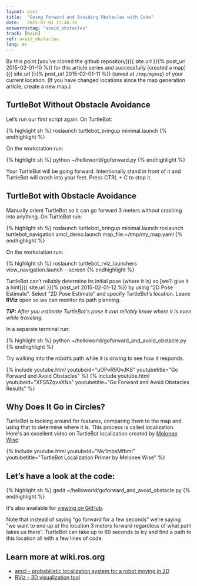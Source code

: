 ```yaml
---
layout: post
title:  "Going Forward and Avoiding Obstacles with Code"
date:   2015-02-01 13:46:15
answerrostag: "avoid_obstacles"
track: [main]
ref: avoid_obstacles
lang: en
---
```


By this point [you’ve cloned the github repository]({{ site.url }}{% post_url 2015-02-01-10 %}) for this article series and successfully [created a map]({{ site.url }}{% post_url 2015-02-01-11 %}) (saved at `/tmp/mymap`) of your current location. (If you have changed locations since the map generation article, create a new map.)

## TurtleBot Without Obstacle Avoidance

Let’s run our first script again. On TurtleBot:

{% highlight sh %}
roslaunch turtlebot_bringup minimal.launch
{% endhighlight %}

On the workstation run:

{% highlight sh %}
python ~/helloworld/goforward.py
{% endhighlight %}

Your TurtleBot will be going forward. Intentionally stand in front of it and TurtleBot will crash into your feet. Press CTRL + C to stop it.

## TurtleBot with Obstacle Avoidance

Manually orient TurtleBot so it can go forward 3 meters without crashing into anything. On TurtleBot run:

{% highlight sh %}
roslaunch turtlebot_bringup minimal.launch
roslaunch turtlebot_navigation amcl_demo.launch map_file:=/tmp/my_map.yaml
{% endhighlight %}



On the workstation run:

{% highlight sh %}
roslaunch turtlebot_rviz_launchers view_navigation.launch --screen
{% endhighlight %}

TurtleBot can’t reliably determine its initial pose (where it is) so [we’ll give it a hint]({{ site.url }}{% post_url 2015-02-01-12 %}) by using “2D Pose Estimate”. Select “2D Pose Estimate” and specify TurtleBot’s location. Leave **RViz** open so we can monitor its path planning. 

***TIP:** After you estimate TurtleBot's pose it can reliably know where it is even while traveling.*

In a separate terminal run:

{% highlight sh %}
python ~/helloworld/goforward_and_avoid_obstacle.py
{% endhighlight %}

Try walking into the robot’s path while it is driving to see how it responds.

{% include youtube.html youtubeid="uOPvR9GvJK8" youtubetitle="Go Forward and Avoid Obstacles" %}
{% include youtube.html youtubeid="XFS5ZqvsXNo" youtubetitle="Go Forward and Avoid Obstacles Results" %}

## Why Does It Go in Circles?

TurtleBot is looking around for features, comparing them to the map and using that to determine where it is. This process is called localization. Here's an excellent video on TurtleBot localization created by [Melonee Wise](http://www.meloneewise.com):

{% include youtube.html youtubeid="Mv1mbsMfbmI" youtubetitle="TurtleBot Localization Primer by Melonee Wise" %}

## Let’s have a look at the code:

{% highlight sh %}
gedit ~/helloworld/goforward_and_avoid_obstacle.py
{% endhighlight %}

It's also available for [viewing on GitHub](https://github.com/markwsilliman/turtlebot/blob/master/goforward_and_avoid_obstacle.py).

Note that instead of saying “go forward for a few seconds” we’re saying “we want to end up at the location 3 meters forward regardless of what path takes us there”. TurtleBot can take up to 60 seconds to try and find a path to this location all with a few lines of code.

## Learn more at wiki.ros.org

* [amcl - probabilistic localization system for a robot moving in 2D](http://wiki.ros.org/amcl)
* [RViz - 3D visualization tool](http://wiki.ros.org/rviz)
